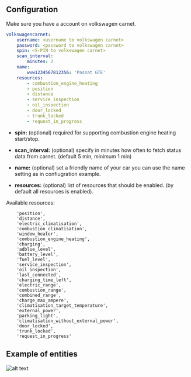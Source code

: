 
Configuration
------------

Make sure you have a account on volkswagen carnet.

```yaml
volkswagencarnet:
    username: <username to volkswagen carnet>
    password: <password to volkswagen carnet>
    spin: <S-PIN to volkswagen carnet>  
    scan_interval: 
        minutes: 2
    name:
        wvw1234567812356: 'Passat GTE'
    resources:
        - combustion_engine_heating
        - position
        - distance
        - service_inspection
        - oil_inspection
        - door_locked
        - trunk_locked
        - request_in_progress
```

* **spin:** (optional) required for supporting combustion engine heating start/stop.

* **scan_interval:** (optional) specify in minutes how often to fetch status data from carnet. (default 5 min, minimum 1 min)

* **name:** (optional) set a friendly name of your car you can use the name setting as in confiugration example.

* **resources:** (optional) list of resources that should be enabled. (by default all resources is enabled).

Available resources:
```
    'position',
    'distance',
    'electric_climatisation',
    'combustion_climatisation',
    'window_heater',
    'combustion_engine_heating',
    'charging',
    'adblue_level',
    'battery_level',
    'fuel_level',
    'service_inspection',
    'oil_inspection',
    'last_connected',
    'charging_time_left',
    'electric_range',
    'combustion_range',
    'combined_range',
    'charge_max_ampere',
    'climatisation_target_temperature',
    'external_power',
    'parking_light',
    'climatisation_without_external_power',
    'door_locked',
    'trunk_locked',
    'request_in_progress'
```

Example of entities
------------
![alt text](https://user-images.githubusercontent.com/12171819/55963464-30216480-5c73-11e9-9b91-3bf06672ef36.png)
